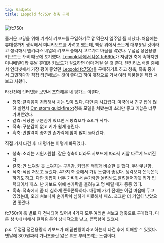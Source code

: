 ```yaml
---
tag: Gadgets
title: Leopold fc750r 청축 구매
---
```

![fc750r](https://lh4.googleusercontent.com/-we__wk3LZ98/VKJrM2XSkUI/AAAAAAAAHUw/ywtGpZC6kLE/w1357-h531-no/2014-12-30%2B17.52.36.jpg)

즐거운 코딩을 위해 기계식 키보드를 구입하기로 맘 먹은지 일주일 쯤 지났다. 처음에는 휴대성까지 생각해서 미니키보드를 사려고 했는데, 책상 위에서 쓰는게 대부분일 것이라고 생각해서 텐키리스 배열의 키보드 중에서 고르기로 마음을 먹었다. 무접점 정전용량 키보드는 가격 때문에 포기했다. [Leopold사에서 나온 fc660c](http://www.leopold.co.kr/?doc=cart/list.php&ca_id=104009)가 저렴한 축에 속하지만 미니배열이라 훗날 휴대용 키보드가 필요하면 아마 저걸 살 것 같다. 텐키리스 배열 중에서 인터넷에서 가장 평이 좋았던 [Leopold fc750r](http://www.leopold.co.kr/?doc=cart/list.php&ca_id=101001)을 구매하기로 하고 청축, 흑축 중에서 고민하다가 직접 타건해보는 것이 좋다고 하여 매장으로 가서 여러 제품들을 직접 쳐보고 사왔다. 

타건전에 인터넷을 보면서 조합해본 내 평가는 이렇다.

- 청축: 클릭음이 경쾌해서 치는 맛이 있다. 다만 좀 시끄럽다. 미국에서 친구 집에 얹혀 살면서 [Cm storm quickfire xt](http://gaming.coolermaster.com/en/products/keyboards/quickfirext/)청축 모델을 쳐봤는데 소리만 좋고 키압은 너무 가벼웠었다.
- 갈축: 적당한 구분감이 있으면서 청축보다 소리가 작다.
- 적축: 구분감이 없고 키가 쉽게 눌린다.
- 흑축: 반발력이 좋지만 손가락에 힘이 많이 들어간다.

직접 가서 타건 후 내 평가는 이렇게 바뀌었다. 
 
- 청축: 소리는 시원시원함. 같은 청축이더라도 키보드에 따라서 키압 다르게 느껴진다.
- 갈축: 안 느껴질 듯 느껴지는 구분감. 키압은 적축과 비슷한 듯 했다. 무난무난함.
- 적축: 직접 쳐보고 놀랬다. 4가지 축 중에서 가장 느낌이 좋았다. 생각보다 쫀득쫀득하기도 하고. 다만 키압이 너무 가벼워서 손가락만 올려놔도 빨려들어가듯 키가 입력되어서 패스. 난 키보드 위에 손가락을 올려놓고 멍 때릴 때가 종종 있다.
- 흑축: 적축에서 좀 더 심하게 쫀득쫀득하다. 매장에 가기 전에는 이걸 마음에 두고 있었는데, 오래 쳐보니까 손가락이 심하게 피로해서 패스. 조그만 더 키압이 낮았으면 좋겠다.

fc750r이 축 별로 다 전시되어 있어서 4가지 모두 여러번 쳐보고 청축으로 구매했다. 다른 청축에 비해서 클릭음 톤이 상대적으로 낮고, 쫀득함이 있었다.

p.s. 무접점 정전용량식 키보드가 왜 끝판왕이라고 하는지 타건 후에 이해할 수 있었다. 옛날에 300원짜리 가나초콜릿 얇은 부분 부러뜨리는 느낌이다.
